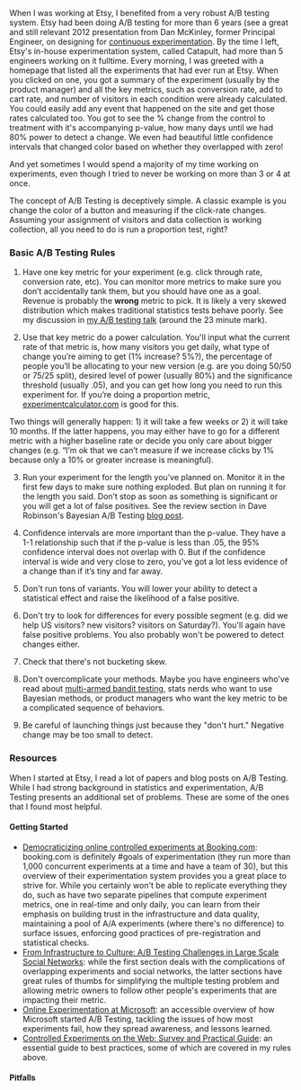 When I was working at Etsy, I benefited from a very robust A/B testing system. Etsy had been doing A/B testing for more than 6 years (see a great and still relevant 2012 presentation from Dan McKinley, former Principal Engineer, on designing for [continuous experimentation](http://mcfunley.com/design-for-continuous-experimentation). By the time I left, Etsy's in-house experimentation system, called Catapult, had more than 5 engineers working on it fulltime. Every morning, I was greeted with a homepage that listed all the experiments that had ever run at Etsy. When you clicked on one, you got a summary of the experiment (usually by the product manager) and all the key metrics, such as conversion rate, add to cart rate, and number of visitors in each condition were already calculated. You could easily add any event that happened on the site and get those rates calculated too. You got to see the % change from the control to treatment with it's accompanying p-value, how many days until we had 80% power to detect a change. We even had beautiful little confidence intervals that changed color based on whether they overlapped with zero! 

And yet sometimes I would spend a majority of my time working on experiments, even though I tried to never be working on more than 3 or 4 at once. 

The concept of A/B Testing is deceptively simple. A classic example is you change the color of a button and measuring if the click-rate changes. Assuming your assignment of visitors and data collection is working collection, all you need to do is run a proportion test, right? 

### Basic A/B Testing Rules

1) Have one key metric for your experiment (e.g. click through rate, conversion rate, etc). You can monitor more metrics to make sure you don’t accidentally tank them, but you should have one as a goal. Revenue is probably the **wrong** metric to pick. It is likely a very skewed distribution which makes traditional statistics tests behave poorly. See my discussion in [my A/B testing talk](https://www.youtube.com/watch?v=SF-ryGgLOgQ) (around the 23 minute mark). 

2) Use that key metric do a power calculation. You'll input what the current rate of that metric is, how many visitors you get daily, what type of change you’re aiming to get (1% increase? 5%?), the percentage of people you’ll be allocating to your new version (e.g. are you doing 50/50 or 75/25 split), desired level of power (usually 80%) and the significance threshold (usually .05), and you can get how long you need to run this experiment for. If you’re doing a proportion metric, [experimentcalculator.com](experimentcalculator.com) is good for this. 

Two things will generally happen: 1) it will take a few weeks or 2) it will take 10 months. If the latter happens, you may either have to go for a different metric with a higher baseline rate or decide you only care about bigger changes (e.g. “I’m ok that we can’t measure if we increase clicks by 1% because only a 10% or greater increase is meaningful).

3) Run your experiment for the length you’ve planned on. Monitor it in the first few days to make sure nothing exploded. But plan on running it for the length you said. Don’t stop as soon as something is significant or you will get a lot of false positives. See the review section in Dave Robinson's Bayesian A/B Testing [blog post](http://varianceexplained.org/r/bayesian-ab-testing/). 

4) Confidence intervals are more important than the p-value. They have a 1-1 relationship such that if the p-value is less than .05, the 95% confidence interval does not overlap with 0. But if the confidence interval is wide and very close to zero, you’ve got a lot less evidence of a change than if it’s tiny and far away. 

5) Don't run tons of variants. You will lower your ability to detect a statistical effect and raise the likelihood of a false positive. 

6) Don't try to look for differences for every possible segment (e.g. did we help US visitors? new visitors? visitors on Saturday?). You'll again have false positive problems. You also probably won't be powered to detect changes either. 

7) Check that there's not bucketing skew. 

8) Don't overcomplicate your methods. Maybe you have engineers who've read about [multi-armed bandit testing](http://stevehanov.ca/blog/index.php?id=132), stats nerds who want to use Bayesian methods, or product managers who want the key metric to be a complicated sequence of behaviors. 

9) Be careful of launching things just because they "don't hurt." Negative change may be too small to detect. 

### Resources

When I started at Etsy, I read a lot of papers and blog posts on A/B Testing. While I had strong background in statistics and experimentation, A/B Testing presents an additional set of problems. These are some of the ones that I found most helpful.  

#### Getting Started
- [Democraticizing online controlled experiments at Booking.com](https://arxiv.org/pdf/1710.08217.pdf): booking.com is definitely #goals of experimentation (they run more than 1,000 concurrent experiments at a time and have a team of 30), but this overview of their experimentation system provides you a great place to strive for. While you certainly won't be able to replicate everything they do, such as have two separate pipelines that compute experiment metrics, one in real-time and only daily, you can learn from their emphasis on building trust in the infrastructure and data quality, maintaining a pool of A/A experiments (where there's no difference) to surface issues, enforcing good practices of pre-registration and statistical checks.
- [From Infrastructure to Culture: A/B Testing Challenges in Large Scale Social Networks](https://content.linkedin.com/content/dam/engineering/site-assets/pdfs/ABTestingSocialNetwork_share.pdf): while the first section deals with the complications of overlapping experiments and social networks, the latter sections have great rules of thumbs for simplifying the multiple testing problem and allowing metric owners to follow other people's experiments that are impacting their metric. 
- [Online Experimentation at Microsoft](http://ai.stanford.edu/~ronnyk/ExPThinkWeek2009Public.pdf): an accessible overview of how Microsoft started A/B Testing, tackling the issues of how most experiments fail, how they spread awareness, and lessons learned. 
- [Controlled Experiments on the Web: Survey and Practical Guide](https://ai.stanford.edu/~ronnyk/2009controlledExperimentsOnTheWebSurvey.pdf): an essential guide to best practices, some of which are covered in my rules above. 

#### Pitfalls
